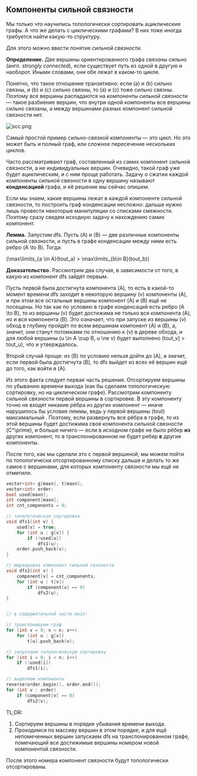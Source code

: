 ## Компоненты сильной связности

Мы только что научились топологически сортировать ациклические графы. А
что же делать с циклическими графами? В них тоже иногда требуется найти
какую-то структуру.

Для этого можно ввести понятие *сильной связности*.

**Определение.** Две вершины ориентированного графа *связаны сильно*
(англ. *strongly connected*), если существует путь из одной в другую
и наоборот. Иными словами, они обе лежат в каком-то цикле.

Понятно, что такое отношение транзитивно: если \(a\) и \(b\) сильно
связны, и \(b\) и \(c\) сильно связны, то \(a\) и \(c\) тоже сильно
связны. Поэтому все вершины распадаются на *компоненты сильной
связности* — такое разбиение вершин, что внутри одной
компоненты все вершины сильно связаны, а между вершинами
разных компонент сильной связности нет.

![scc.png](scc.png "scc.png")

Самый простой пример сильно-связной компоненты — это цикл. Но это может
быть и полный граф, или сложное пересечение нескольких циклов.

Часто рассматривают граф, составленный из самих компонент сильной
связности, а не индивидуальных вершин. Очевидно, такой граф уже
будет ациклическим, и с ним проще работать. Задачу о сжатии каждой
компоненты сильной связности в одну вершину называют
**конденсацией** графа, и её решение мы сейчас опишем.

Если мы знаем, какие вершины лежат в каждой компоненте сильной
связности, то построить граф конденсации несложно: дальше нужно
лишь провести некоторые манипуляции со списками смежности. Поэтому сразу
сведем исходную задачу к нахождению самих компонент.

**Лемма.** Запустим dfs. Пусть \(A\) и \(B\) — две различные компоненты
сильной связности, и пусть в графе конденсации между ними есть ребро
\(A \to B\). Тогда:

\(\max\limits_{a \in A}(tout_a) > \max\limits_{b\in B}(tout_b)\)

**Доказательство.** Рассмотрим два случая, в зависимости от того, в
какую из компонент dfs зайдёт первым.

Пусть первой была достигнута компонента \(A\), то есть в какой-то момент
времени dfs заходит в некоторую вершину \(v\) компоненты \(A\), и при
этом все остальные вершины компонент \(A\) и \(B\) ещё не посещены.
Но так как по условию в графе конденсаций есть ребро \(A \to B\), то
из вершины \(v\) будет достижима не только вся компонента \(A\), но и
вся компонента \(B\). Это означает, что при запуске из вершины \(v\)
обход в глубину пройдёт по всем вершинам компонент \(A\) и \(B\), а,
значит, они станут потомками по отношению к \(v\) в дереве обхода, и
для любой вершины \(u \in A \cup B, u \ne v\) будет выполнено
\(tout_v] > tout_u\), что и утверждалось.

Второй случай проще: из \(B\) по условию нельзя дойти до \(A\), а
значит, если первой была достигнута \(B\), то dfs выйдет из всех
её вершин ещё до того, как войти в \(A\).

Из этого факта следует первая часть решения. Отсортируем вершины по
убыванию времени выхода (как бы сделаем топологическую сортировку,
но на циклическом графе). Рассмотрим компоненту сильной связности
первой вершины в сортировке. В эту компоненту точно не входят
никакие рёбра из других компонент — иначе нарушилось бы условие
леммы, ведь у первой вершины \(tout\) максимальный . Поэтому, если
развернуть все рёбра в графе, то из этой вершины будет достижима своя
компонента сильной связности \(C^\prime\), и больше ничего — если в
исходном графе не было рёбер **из** других компонент, то в
транспонированном не будет ребер **в** другие компоненты.

После того, как мы сделали это с первой вершиной, мы можем пойти по
топологически отсортированному списку дальше и делать то же самое с
вершинами, для которых компоненту связности мы ещё не отметили.

``` cpp
vector<int> g[maxn], t[maxn];
vector<int> order;
bool used[maxn];
int component[maxn];
int cnt_components = 0;

// топологическая сортировка
void dfs1(int v) {
    used[v] = true;
    for (int u : g[v]) {
        if (!used[u])
            dfs1(u);
    order.push_back(v);
}

// маркировка компонент сильной связности
void dfs2(int v) {
    component[v] = cnt_components;
    for (int u : t[v])
        if (component[u] == 0)
            dfs2(u);
}


// в содержательной части main:

// транспонируем граф
for (int v = 0; v < n; v++)
    for (int u : g[v])
        t[u].push_back(v);

// запускаем топологическую сортировку
for (int i = 0; i < n; i++)
    if (!used[i])
        dfs1(i);

// выделяем компоненты
reverse(order.begin(), order.end());
for (int v : order)
    if (component[v] == 0)
        dfs2(v);
```

TL;DR:

1.  Сортируем вершины в порядке убывания времени выхода.
2.  Проходимся по массиву вершин в этом порядке, и для ещё непомеченных
    вершин запускаем dfs на транспонированном графе, помечающий все
    достижимые вершины номером новой компонентой связности.

После этого номера компонент связности будут топологически
отсортированы.
